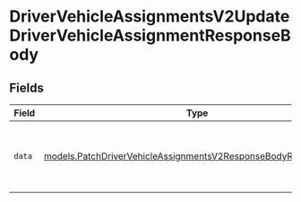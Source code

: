 # DriverVehicleAssignmentsV2UpdateDriverVehicleAssignmentResponseBody


## Fields

| Field                                                                                                                                  | Type                                                                                                                                   | Required                                                                                                                               | Description                                                                                                                            |
| -------------------------------------------------------------------------------------------------------------------------------------- | -------------------------------------------------------------------------------------------------------------------------------------- | -------------------------------------------------------------------------------------------------------------------------------------- | -------------------------------------------------------------------------------------------------------------------------------------- |
| `data`                                                                                                                                 | [models.PatchDriverVehicleAssignmentsV2ResponseBodyResponseBody](../models/patchdrivervehicleassignmentsv2responsebodyresponsebody.md) | :heavy_check_mark:                                                                                                                     | Response after successfully updating a Driver Assignment                                                                               |